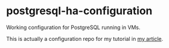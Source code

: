 # postgresql-ha-configuration
Working configuration for PostgreSQL running in VMs.

This is actually a configuration repo for my tutorial in [my article](https://staff.blog.ui.ac.id/jp/2018/01/26/solusi-postgresql-dengan-patroni/). 
